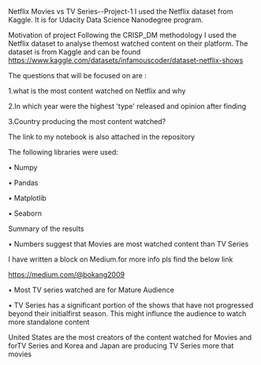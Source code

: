 Netflix Movies vs TV Series--Project-1 I used the Netflix dataset from Kaggle. It is for Udacity Data Science Nanodegree program.

Motivation of project Following the CRISP_DM methodology I used the Netflix dataset to analyse themost watched content on their platform. The dataset is from Kaggle and can be found https://www.kaggle.com/datasets/infamouscoder/dataset-netflix-shows

The questions that will be focused on are :

1.what is the most content watched on Netflix and why

2.In which year were the highest 'type' released and opinion after finding

3.Country producing the most content watched?

The link to my notebook is also attached in the repository

The following libraries were used:

• Numpy

• Pandas

• Matplotlib

• Seaborn

Summary of the results

• Numbers suggest that Movies are most watched content than TV Series

I have written a block on Medium.for more info pls find the below link

https://medium.com/@bokang2009

• Most TV series watched are for Mature Audience

• TV Series has a significant portion of the shows that have not progressed beyond their initialfirst season. This might influnce the audience to watch more standalone content

United States are the most creators of the content watched for Movies and forTV Series and Korea and Japan are producing TV Series more that movies
